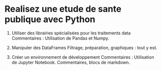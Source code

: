 # Realisez une etude de sante publique avec Python

1. Utiliser des librairies spécialisées pour les traitements data
Commentaires : Utilisation de Pandas et Numpy.

2. Manipuler des DataFrames
Filtrage, préparation, graphiques : tout y est.

3. Créer un environnement de développement
Commentaires : Utilisation de Jupyter Notebook.
Commentaires, blocs de markdown.
